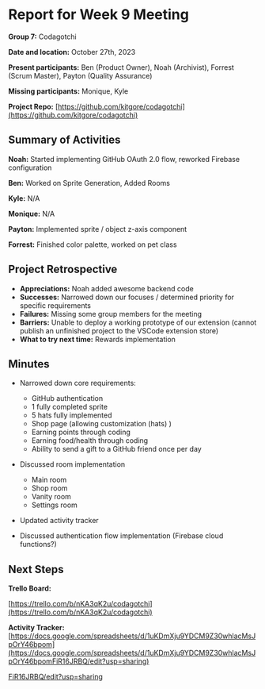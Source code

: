 # Report for Week 9 Meeting 

**Group 7:** Codagotchi

**Date and location:** October 27th, 2023

**Present participants:** Ben (Product Owner), Noah (Archivist), Forrest (Scrum Master), Payton (Quality Assurance)

**Missing participants:** Monique, Kyle 

**Project Repo:** [https://github.com/kitgore/codagotchi](https://github.com/kitgore/codagotchi) 


## Summary of Activities

**Noah:** Started implementing GitHub OAuth 2.0 flow, reworked Firebase configuration

**Ben:** Worked on Sprite Generation, Added Rooms

**Kyle:** N/A

**Monique:** N/A

**Payton:** Implemented sprite / object z-axis component

**Forrest:** Finished color palette, worked on pet class

## Project Retrospective



* **Appreciations:** Noah added awesome backend code
* **Successes:** Narrowed down our focuses / determined priority for specific requirements
* **Failures:** Missing some group members for the meeting
* **Barriers:** Unable to deploy a working prototype of our extension (cannot publish an unfinished project to the VSCode extension store)
* **What to try next time:** Rewards implementation

## Minutes



* Narrowed down core requirements:
    * GitHub authentication
    * 1 fully completed sprite
    * 5 hats fully implemented
    * Shop page (allowing customization (hats) )
    * Earning points through coding
    * Earning food/health through coding
    * Ability to send a gift to a GitHub friend once per day
*  Discussed room implementation
    * Main room
    * Shop room
    * Vanity room
    * Settings room
    
* Updated activity tracker
* Discussed authentication flow implementation (Firebase cloud functions?)

## Next Steps

**Trello Board:**

[https://trello.com/b/nKA3qK2u/codagotchi](https://trello.com/b/nKA3qK2u/codagotchi) 

**Activity Tracker:** [https://docs.google.com/spreadsheets/d/1uKDmXju9YDCM9Z30whlacMsJpOrY46bpom](https://docs.google.com/spreadsheets/d/1uKDmXju9YDCM9Z30whlacMsJpOrY46bpomFiR16JRBQ/edit?usp=sharing)

[FiR16JRBQ/edit?usp=sharing](https://docs.google.com/spreadsheets/d/1uKDmXju9YDCM9Z30whlacMsJpOrY46bpomFiR16JRBQ/edit?usp=sharing) 
